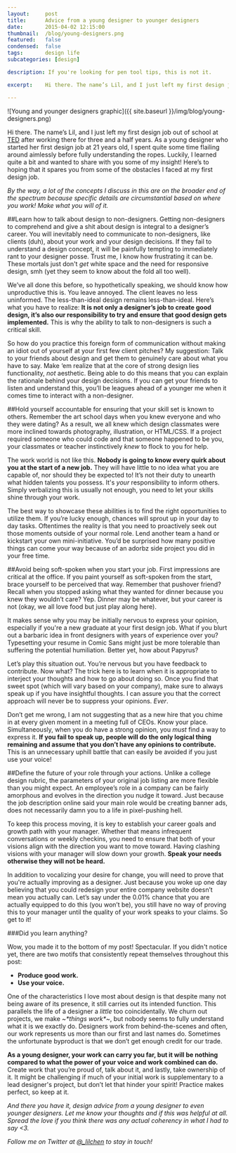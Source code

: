 ```yaml
---
layout:     post
title:      Advice from a young designer to younger designers
date:       2015-04-02 12:15:00
thumbnail:  /blog/young-designers.png
featured:   false
condensed:  false
tags:       design life
subcategories: [design]

description: If you're looking for pen tool tips, this is not it.

excerpt:    Hi there. The name’s Lil, and I just left my first design job out of school at <a href="http://www.ted.com" target="_blank">TED</a> after working there for three and a half years. As a young designer who started her first design job at 21 years old, I spent quite some time flailing around aimlessly...

---
```


![Young and younger designers graphic]({{ site.baseurl }}/img/blog/young-designers.png)


Hi there. The name’s Lil, and I just left my first design job out of school at [TED](http://www.ted.com) after working there for three and a half years. As a young designer who started her first design job at 21 years old, I spent quite some time flailing around aimlessly before fully understanding the ropes. Luckily, I learned quite a bit and wanted to share with you some of my insight! Here’s to hoping that it spares you from some of the obstacles I faced at my first design job.

_By the way, a lot of the concepts I discuss in this are on the broader end of the spectrum because specific details are circumstantial based on where you work! Make what you will of it._

##Learn how to talk about design to non-designers.
Getting non-designers to comprehend and give a shit about design is integral to a designer’s career. You will inevitably need to communicate to non-designers, like clients (duh), about your work and your design decisions. If they fail to understand a design concept, it will be painfully tempting to immediately rant to your designer posse. Trust me, I know how frustrating it can be. These mortals just don't _get_ white space and the need for responsive design, smh (yet they seem to know about the fold all too well).

We’ve all done this before, so hypothetically speaking, we should know how unproductive this is. You leave annoyed. The client leaves no less uninformed. The less-than-ideal design remains less-than-ideal. Here’s what you have to realize: __It is not only a designer’s job to create good design, it’s also our responsibility to try and ensure that good design gets implemented.__ This is why the ability to talk to non-designers is such a critical skill.

So how do you practice this foreign form of communication without making an idiot out of yourself at your first few client pitches? My suggestion: Talk to your friends about design and get them to genuinely care about what you have to say. Make ‘em realize that at the core of strong design lies functionality, _not_ aesthetic. Being able to do this means that you can explain the rationale behind your design decisions. If you can get your friends to listen and understand this, you’ll be leagues ahead of a younger me when it comes time to interact with a non-designer.

##Hold yourself accountable for ensuring that your skill set is known to others.
Remember the art school days when you knew everyone and who they were dating? As a result, we all knew which design classmates were more inclined towards photography, illustration, or HTML/CSS. If a project required someone who could code and that someone happened to be you, your classmates or teacher instinctively _knew_ to flock to you for help.

The work world is not like this. __Nobody is going to know every quirk about you at the start of a new job.__ They will have little to no idea what you are capable of, nor should they be expected to! It’s not their duty to unearth what hidden talents you possess. It's _your_ responsibility to inform others. Simply verbalizing this is usually not enough, you need to let your skills shine through your work.

The best way to showcase these abilities is to find the right opportunities to utilize them. If you’re lucky enough, chances will sprout up in your day to day tasks. Oftentimes the reality is that you need to proactively seek out those moments outside of your normal role. Lend another team a hand or kickstart your own mini-initiative. You’d be surprised how many positive things can come your way because of an adorbz side project you did in your free time.

##Avoid being soft-spoken when you start your job.
First impressions are critical at the office. If you paint yourself as soft-spoken from the start, brace yourself to be perceived that way. Remember that pushover friend? Recall when you stopped asking what they wanted for dinner because you knew they wouldn’t care? Yep. Dinner may be whatever, but your career is not (okay, we all love food but just play along here).

It makes sense why you may be initially nervous to express your opinion, especially if you're a new graduate at your first design job. What if you blurt out a barbaric idea in front designers with years of experience over you? Typesetting your resume in Comic Sans might just be more tolerable than suffering the potential humiliation. Better yet, how about Papyrus?

Let’s play this situation out. You’re nervous but you have feedback to contribute. Now what? The trick here is to learn when it is appropriate to interject your thoughts and how to go about doing so. Once you find that sweet spot (which will vary based on your company), make sure to always speak up if you have insightful thoughts. I can assure you that the correct approach will never be to suppress your opinions. _Ever_.

Don’t get me wrong, I am not suggesting that as a new hire that you chime in at every given moment in a meeting full of CEOs. Know your place. Simultaneously, when you do have a strong opinion, you _must_ find a way to express it. __If you fail to speak up, people will do the only logical thing remaining and assume that you don’t have any opinions to contribute.__ This is an unnecessary uphill battle that can easily be avoided if you just use your voice!


##Define the future of your role through your actions.
Unlike a college design rubric, the parameters of your original job listing are more flexible than you might expect. An employee’s role in a company can be fairly amorphous and evolves in the direction you nudge it toward. Just because the job description online said your main role would be creating banner ads, does not necessarily damn you to a life in pixel-pushing hell.

To keep this process moving, it is key to establish your career goals and growth path with your manager. Whether that means infrequent conversations or weekly checkins, you need to ensure that both of your visions align with the direction you want to move toward. Having clashing visions with your manager will slow down your growth. __Speak your needs otherwise they will not be heard.__

In addition to vocalizing your desire for change, you will need to prove that you're actually improving as a designer. Just because you woke up one day believing that you could redesign your entire company website doesn’t mean you actually can. Let’s say under the 0.01% chance that you are actually equipped to do this (you won’t be), you still have no way of proving this to your manager until the quality of your work speaks to your claims. So get to it!


###Did you learn anything?

Wow, you made it to the bottom of my post! Spectacular. If you didn't notice yet, there are two motifs that consistently repeat themselves throughout this post:

* __Produce good work.__
* __Use your voice.__

One of the characteristics I love most about design is that despite many not being aware of its presence, it still carries out its intended function. This parallels the life of a designer a _little_ too coincidentally. We churn out projects, we make _~&#42;things work&#42;~_, but nobody seems to fully understand what it is we exactly do. Designers work from behind-the-scenes and often, our work represents us more than our first and last names do. Sometimes the unfortunate byproduct is that we don’t get enough credit for our trade.

__As a young designer, your work can carry you far, but it will be nothing compared to what the power of your voice and work combined can do.__ Create work that you’re proud of, talk about it, and lastly, take ownership of it. It might be challenging if much of your initial work is supplementary to a lead designer's project, but don’t let that hinder your spirit! Practice makes perfect, so keep at it.


_And there you have it, design advice from a young designer to even younger designers. Let me know your thoughts and if this was helpful at all. Spread the love if you think there was any actual coherency in what I had to say <3._

_Follow me on Twitter at [@_lilchen](http://www.twitter.com/_lilchen) to stay in touch!_
